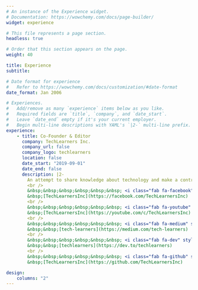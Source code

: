 ```yaml
---
# An instance of the Experience widget.
# Documentation: https://wowchemy.com/docs/page-builder/
widget: experience

# This file represents a page section.
headless: true

# Order that this section appears on the page.
weight: 40

title: Experience
subtitle:

# Date format for experience
#   Refer to https://wowchemy.com/docs/customization/#date-format
date_format: Jan 2006

# Experiences.
#   Add/remove as many `experience` items below as you like.
#   Required fields are `title`, `company`, and `date_start`.
#   Leave `date_end` empty if it's your current employer.
#   Begin multi-line descriptions with YAML's `|2-` multi-line prefix.
experience:
    - title: Co-Founder & Editor
      company: TechLearners Inc.
      company_url: false
      company_logo: techlearners
      location: false
      date_start: "2019-09-01"
      date_end: false
      description: |2-
        An attempt to share knowledge about technology and make a contribution for the tech community.
        <br />
        &nbsp;&nbsp;&nbsp;&nbsp;&nbsp;&nbsp; <i class="fab fa-facebook" style="color: #3b5998"></i>
        &nbsp;[TechLearnersInc](https://facebook.com/TechLearnersInc)
        <br />
        &nbsp;&nbsp;&nbsp;&nbsp;&nbsp;&nbsp; <i class="fab fa-youtube" style="color: #ff0000"></i>
        &nbsp;[TechLearnersInc](https://youtube.com/c/TechLearnersInc)
        <br />
        &nbsp;&nbsp;&nbsp;&nbsp;&nbsp;&nbsp; <i class="fab fa-medium" style="color: #333"></i>
        &nbsp;&nbsp;[tech-learners](https://medium.com/tech-learners)
        <br />
        &nbsp;&nbsp;&nbsp;&nbsp;&nbsp;&nbsp; <i class="fab fa-dev" style="color: #333"></i>
        &nbsp;&nbsp;[techlearners](https://dev.to/techlearners)
        <br />
        &nbsp;&nbsp;&nbsp;&nbsp;&nbsp;&nbsp; <i class="fab fa-github" style="color: #333"></i>
        &nbsp;[TechLearnersInc](https://github.com/TechLearnersInc)

design:
    columns: "2"
---
```

